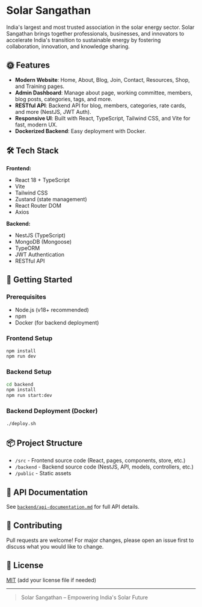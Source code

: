 # Solar Sangathan

India's largest and most trusted association in the solar energy sector. Solar Sangathan brings together professionals, businesses, and innovators to accelerate India's transition to sustainable energy by fostering collaboration, innovation, and knowledge sharing.

## 🌞 Features

- **Modern Website**: Home, About, Blog, Join, Contact, Resources, Shop, and Training pages.
- **Admin Dashboard**: Manage about page, working committee, members, blog posts, categories, tags, and more.
- **RESTful API**: Backend API for blog, members, categories, rate cards, and more (NestJS, JWT Auth).
- **Responsive UI**: Built with React, TypeScript, Tailwind CSS, and Vite for fast, modern UX.
- **Dockerized Backend**: Easy deployment with Docker.

## 🛠️ Tech Stack

**Frontend:**

- React 18 + TypeScript
- Vite
- Tailwind CSS
- Zustand (state management)
- React Router DOM
- Axios

**Backend:**

- NestJS (TypeScript)
- MongoDB (Mongoose)
- TypeORM
- JWT Authentication
- RESTful API

## 🚀 Getting Started

### Prerequisites

- Node.js (v18+ recommended)
- npm
- Docker (for backend deployment)

### Frontend Setup

```bash
npm install
npm run dev
```

### Backend Setup

```bash
cd backend
npm install
npm run start:dev
```

### Backend Deployment (Docker)

```bash
./deploy.sh
```

## 📦 Project Structure

- `/src` - Frontend source code (React, pages, components, store, etc.)
- `/backend` - Backend source code (NestJS, API, models, controllers, etc.)
- `/public` - Static assets

## 📑 API Documentation

See [`backend/api-documentation.md`](backend/api-documentation.md) for full API details.

## 🤝 Contributing

Pull requests are welcome! For major changes, please open an issue first to discuss what you would like to change.

## 📄 License

[MIT](LICENSE) (add your license file if needed)

---

> Solar Sangathan – Empowering India's Solar Future
